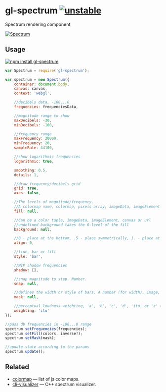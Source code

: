 # gl-spectrum [![unstable](http://badges.github.io/stability-badges/dist/unstable.svg)](http://github.com/badges/stability-badges)

Spectrum rendering component.

[![Spectrum](https://raw.githubusercontent.com/audio-lab/gl-spectrum/gh-pages/preview.png "Spectrum")](http://audio-lab.github.io/gl-spectrum/)


## Usage

[![npm install gl-spectrum](https://nodei.co/npm/gl-spectrum.png?mini=true)](https://npmjs.org/package/gl-spectrum/)

```js
var Spectrum = require('gl-spectrum');

var spectrum = new Spectrum({
	container: document.body,
	canvas: canvas,
	context: 'webgl',

	//decibels data, -100...0
	frequencies: frequenciesData,

	//magnitude range to show
	maxDecibels: -30,
	minDecibels: -100,

	//frequency range
	maxFrequency: 20000,
	minFrequency: 20,
	sampleRate: 44100,

	//show logarithmic frequencies
	logarithmic: true,

	smoothing: 0.5,
	details: 1,

	//draw frequency/decibels grid
	grid: true,
	axes: false,

	//The levels of magnitude/frequency.
	//A colormap name, colormap, pixels array, imageData, imageElement or canvas
	fill: null,

	//Can be a color tuple, imageData, imageElement, canvas or url
	//undefined background takes the 0-level of the fill
	background: null,

	//0 - place at the bottom, .5 - place symmetrically, 1. - place at the top
	align: 0,

	//line, bar or fill
	style: 'bar',

	//WIP shadow frequencies
	shadow: [],

	//snap magnitude to step. Number.
	snap: null,

	//defines the width or style of bars. A number (for width), image, imageData or canvasElement.
	mask: null,

	//perceptual loudness weighting, 'a', 'b', 'c', 'd', 'itu' or 'z' (see a-weighting)
	weighting: 'itu'
});

//pass db frequencies in -100...0 range
spectrum.setFrequencies(frequencies);
spectrum.setFill(colors, inverse?);
spectrum.setMask(mask);

//update state according to the params
spectrum.update();
```

## Related

* [colormap](https://github.com/bpostlethwaite/colormap) — list of js color maps.
* [cli-visualizer](https://github.com/dpayne/cli-visualizer) — C++ spectrum visualizer.